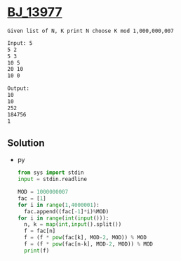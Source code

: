 # [BJ_13977](https://acmicpc.net/problem/13977)

```en
Given list of N, K print N choose K mod 1,000,000,007
```

```txt
Input: 5
5 2
5 3
10 5
20 10
10 0

Output:
10
10
252
184756
1
```

## Solution

* py

  ```py
  from sys import stdin
  input = stdin.readline

  MOD = 1000000007
  fac = [1]
  for i in range(1,4000001):
    fac.append((fac[-1]*i)%MOD)
  for i in range(int(input())):
    n, k = map(int,input().split())
    f = fac[n]
    f = (f * pow(fac[k], MOD-2, MOD)) % MOD
    f = (f * pow(fac[n-k], MOD-2, MOD)) % MOD
    print(f)
  ```
